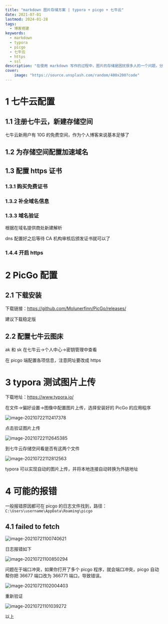 ```yaml
---
title: "markdown 图片存储方案 | typora + picgo + 七牛云"
date: 2021-07-01
lastmod: 2024-01-28
tags:
  - 博客搭建
keywords:
  - markdown
  - typora
  - picgo
  - 七牛云
  - https
  - ssl
description: "在使用 markdown 写作的过程中，图片的存储是困扰很多人的一个问题，分享下我目前采用的 typora + picgo + 七牛云 的图床配置流程"
cover:
    image: "https://source.unsplash.com/random/400x200?code"
---
```


# 1 七牛云配置

## 1.1 注册七牛云，新建存储空间

七牛云新用户有 10G 的免费空间，作为个人博客来说基本足够了

## 1.2 为存储空间配置加速域名


## 1.3 配置 https 证书

### 1.3.1 购买免费证书



### 1.3.2 补全域名信息



### 1.3.3 域名验证

根据在域名提供商处新建解析

dns 配置好之后等待 CA 机构审核后颁发证书就可以了



### 1.4.4 开启 https


# 2 PicGo 配置

## 2.1 下载安装

下载链接：<https://github.com/Molunerfinn/PicGo/releases/>

建议下载稳定版


## 2.2 配置七牛云图床

ak 和 sk 在七牛云→个人中心→密钥管理中查看


在 picgo 端配置各项信息，注意网址要改成 https


# 3 typora 测试图片上传

下载地址：<https://www.typora.io/>

在文件→偏好设置→图像中配置图片上传，选择安装好的 PicGo 的应用程序

![image-20210722112417378](https://image.Bobby.cn/blog/20210722121836.png)

点击验证图片上传

![image-20210722112645385](https://image.Bobby.cn/blog/20210722121837.png)

到七牛云存储空间看是否有这两个文件

![image-20210722112812563](https://image.Bobby.cn/blog/20210722121838.png)

typora 可以实现自动的图片上传，并将本地连接自动转换为外链地址



# 4 可能的报错

一般报错原因都可在 picgo 的日志文件找到，路径：`C:\Users\username\AppData\Roaming\picgo`

## 4.1 failed to fetch

![image-20210721100740621](https://image.Bobby.cn/blog/image-20210721100850294.png)

日志报错如下

![image-20210721100850294](https://image.Bobby.cn/blog/image-20210721102004403.png)

问题在于端口冲突，如果你打开了多个 picgo 程序，就会端口冲突，picgo 自动帮你把 36677 端口改为 366771 端口，导致错误。

![image-20210721102004403](https://image.Bobby.cn/blog/image-20210721101018536.png)

重新验证

![image-20210721101039272](https://image.Bobby.cn/blog/image-20210721100740621.png)

以上
